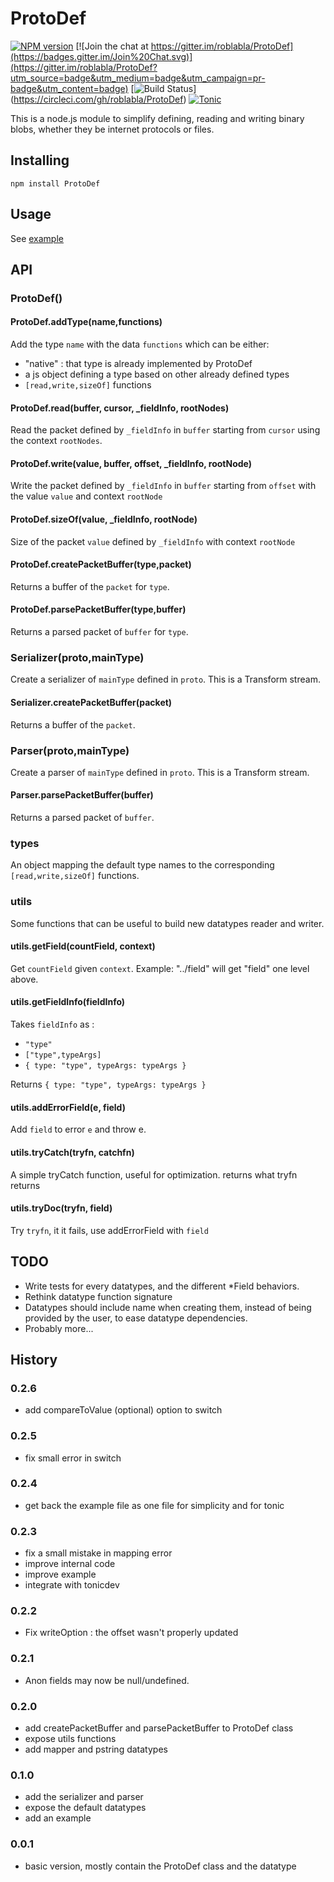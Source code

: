# ProtoDef
[![NPM version](https://img.shields.io/npm/v/protodef.svg)](http://npmjs.com/package/protodef)
[![Join the chat at https://gitter.im/roblabla/ProtoDef](https://badges.gitter.im/Join%20Chat.svg)](https://gitter.im/roblabla/ProtoDef?utm_source=badge&utm_medium=badge&utm_campaign=pr-badge&utm_content=badge)
[![Build Status](https://img.shields.io/circleci/project/roblabla/ProtoDef/master.svg)]
(https://circleci.com/gh/roblabla/ProtoDef)
[![Tonic](https://img.shields.io/badge/tonic-try%20it-blue.svg)](https://tonicdev.com/npm/protodef)

This is a node.js module to simplify defining, reading and writing binary blobs,
whether they be internet protocols or files.

## Installing

```
npm install ProtoDef
```


## Usage

See [example](example.js)


## API

### ProtoDef()

#### ProtoDef.addType(name,functions)

Add the type `name` with the data `functions` which can be either:
* "native" : that type is already implemented by ProtoDef
* a js object defining a type based on other already defined types
* `[read,write,sizeOf]` functions

#### ProtoDef.read(buffer, cursor, _fieldInfo, rootNodes)

Read the packet defined by `_fieldInfo` in `buffer` starting from `cursor` using the context `rootNodes`.

#### ProtoDef.write(value, buffer, offset, _fieldInfo, rootNode)

Write the packet defined by `_fieldInfo` in `buffer` starting from `offset` with the value `value` and context `rootNode`

#### ProtoDef.sizeOf(value, _fieldInfo, rootNode)

Size of the packet `value` defined by `_fieldInfo` with context `rootNode`

#### ProtoDef.createPacketBuffer(type,packet)

Returns a buffer of the `packet` for `type`.

#### ProtoDef.parsePacketBuffer(type,buffer)

Returns a parsed packet of `buffer` for `type`.

### Serializer(proto,mainType)

Create a serializer of `mainType` defined in `proto`. This is a Transform stream.

#### Serializer.createPacketBuffer(packet)

Returns a buffer of the `packet`.

### Parser(proto,mainType)

Create a parser of `mainType` defined in `proto`. This is a Transform stream.

#### Parser.parsePacketBuffer(buffer)

Returns a parsed packet of `buffer`.

### types

An object mapping the default type names to the corresponding `[read,write,sizeOf]` functions.

### utils

Some functions that can be useful to build new datatypes reader and writer.

#### utils.getField(countField, context)

Get `countField` given `context`. Example: "../field" will get "field" one level above.

#### utils.getFieldInfo(fieldInfo)

Takes `fieldInfo` as :
* `"type"`
* `["type",typeArgs]`
* `{ type: "type", typeArgs: typeArgs }`

Returns `{ type: "type", typeArgs: typeArgs }`

#### utils.addErrorField(e, field)

Add `field` to error `e` and throw e.

#### utils.tryCatch(tryfn, catchfn)

A simple tryCatch function, useful for optimization.
returns what tryfn returns

#### utils.tryDoc(tryfn, field)

Try `tryfn`, it it fails, use addErrorField with `field`


## TODO
- Write tests for every datatypes, and the different \*Field behaviors.
- Rethink datatype function signature
- Datatypes should include name when creating them, instead of being provided
by the user, to ease datatype dependencies.
- Probably more...

## History

### 0.2.6
* add compareToValue (optional) option to switch

### 0.2.5

* fix small error in switch

### 0.2.4

* get back the example file as one file for simplicity and for tonic

### 0.2.3

* fix a small mistake in mapping error
* improve internal code
* improve example
* integrate with tonicdev

### 0.2.2

* Fix writeOption : the offset wasn't properly updated

### 0.2.1

* Anon fields may now be null/undefined.

### 0.2.0

* add createPacketBuffer and parsePacketBuffer to ProtoDef class
* expose utils functions
* add mapper and pstring datatypes

### 0.1.0

* add the serializer and parser
* expose the default datatypes
* add an example

### 0.0.1

* basic version, mostly contain the ProtoDef class and the datatype
